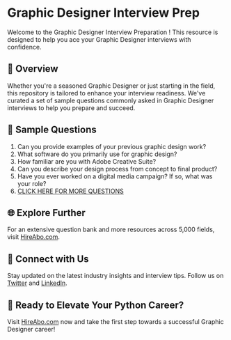 # Graphic Designer Interview Prep

Welcome to the Graphic Designer Interview Preparation ! This resource is designed to help you ace your Graphic Designer interviews with confidence.

## 🚀 Overview

Whether you're a seasoned Graphic Designer or just starting in the field, this repository is tailored to enhance your interview readiness. We've curated a set of sample questions commonly asked in Graphic Designer interviews to help you prepare and succeed.

## 📝 Sample Questions

1. Can you provide examples of your previous graphic design work?
2. What software do you primarily use for graphic design?
3. How familiar are you with Adobe Creative Suite?
4. Can you describe your design process from concept to final product?
5. Have you ever worked on a digital media campaign? If so, what was your role?
6. [CLICK HERE FOR MORE QUESTIONS](https://hireabo.com/job/8_4_34/Graphic%20Designer)

## 🌐 Explore Further

For an extensive question bank and more resources across 5,000 fields, visit [HireAbo.com](https://www.hireabo.com).

## 📱 Connect with Us

Stay updated on the latest industry insights and interview tips. Follow us on [Twitter](https://twitter.com/hireabo) and [LinkedIn](https://www.linkedin.com/in/hire-abo-3609972a8/).

## 🚀 Ready to Elevate Your Python Career?

Visit [HireAbo.com](https://www.hireabo.com) now and take the first step towards a successful Graphic Designer career!